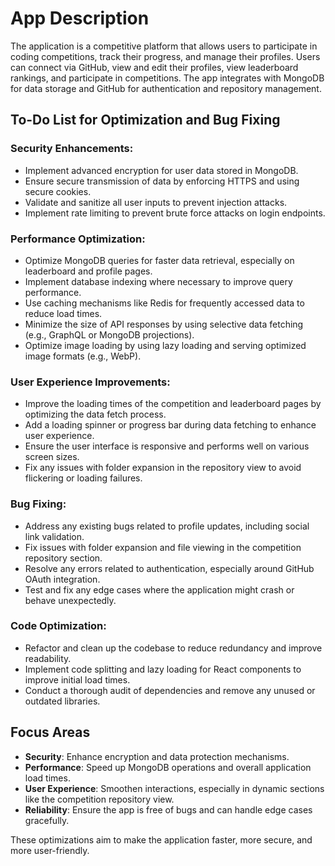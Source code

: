 
# App Description

The application is a competitive platform that allows users to participate in coding competitions, track their progress, and manage their profiles. Users can connect via GitHub, view and edit their profiles, view leaderboard rankings, and participate in competitions. The app integrates with MongoDB for data storage and GitHub for authentication and repository management.

## To-Do List for Optimization and Bug Fixing

### Security Enhancements:
- Implement advanced encryption for user data stored in MongoDB.
- Ensure secure transmission of data by enforcing HTTPS and using secure cookies.
- Validate and sanitize all user inputs to prevent injection attacks.
- Implement rate limiting to prevent brute force attacks on login endpoints.

### Performance Optimization:
- Optimize MongoDB queries for faster data retrieval, especially on leaderboard and profile pages.
- Implement database indexing where necessary to improve query performance.
- Use caching mechanisms like Redis for frequently accessed data to reduce load times.
- Minimize the size of API responses by using selective data fetching (e.g., GraphQL or MongoDB projections).
- Optimize image loading by using lazy loading and serving optimized image formats (e.g., WebP).

### User Experience Improvements:
- Improve the loading times of the competition and leaderboard pages by optimizing the data fetch process.
- Add a loading spinner or progress bar during data fetching to enhance user experience.
- Ensure the user interface is responsive and performs well on various screen sizes.
- Fix any issues with folder expansion in the repository view to avoid flickering or loading failures.

### Bug Fixing:
- Address any existing bugs related to profile updates, including social link validation.
- Fix issues with folder expansion and file viewing in the competition repository section.
- Resolve any errors related to authentication, especially around GitHub OAuth integration.
- Test and fix any edge cases where the application might crash or behave unexpectedly.

### Code Optimization:
- Refactor and clean up the codebase to reduce redundancy and improve readability.
- Implement code splitting and lazy loading for React components to improve initial load times.
- Conduct a thorough audit of dependencies and remove any unused or outdated libraries.

## Focus Areas
- **Security**: Enhance encryption and data protection mechanisms.
- **Performance**: Speed up MongoDB operations and overall application load times.
- **User Experience**: Smoothen interactions, especially in dynamic sections like the competition repository view.
- **Reliability**: Ensure the app is free of bugs and can handle edge cases gracefully.

These optimizations aim to make the application faster, more secure, and more user-friendly.
